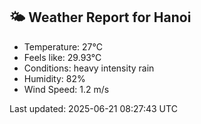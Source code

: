 <!-- WEATHER-START -->
## 🌤 Weather Report for Hanoi

- Temperature: 27°C
- Feels like: 29.93°C
- Conditions: heavy intensity rain
- Humidity: 82%
- Wind Speed: 1.2 m/s

Last updated: 2025-06-21 08:27:43 UTC
<!-- WEATHER-END -->
